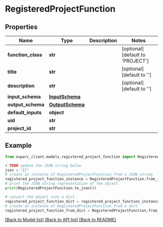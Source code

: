 # RegisteredProjectFunction


## Properties

Name | Type | Description | Notes
------------ | ------------- | ------------- | -------------
**function_class** | **str** |  | [optional] [default to 'PROJECT']
**title** | **str** |  | [optional] [default to '']
**description** | **str** |  | [optional] [default to '']
**input_schema** | [**InputSchema**](InputSchema.md) |  | 
**output_schema** | [**OutputSchema**](OutputSchema.md) |  | 
**default_inputs** | **object** |  | 
**uid** | **str** |  | 
**project_id** | **str** |  | 

## Example

```python
from osparc_client.models.registered_project_function import RegisteredProjectFunction

# TODO update the JSON string below
json = "{}"
# create an instance of RegisteredProjectFunction from a JSON string
registered_project_function_instance = RegisteredProjectFunction.from_json(json)
# print the JSON string representation of the object
print(RegisteredProjectFunction.to_json())

# convert the object into a dict
registered_project_function_dict = registered_project_function_instance.to_dict()
# create an instance of RegisteredProjectFunction from a dict
registered_project_function_from_dict = RegisteredProjectFunction.from_dict(registered_project_function_dict)
```
[[Back to Model list]](../README.md#documentation-for-models) [[Back to API list]](../README.md#documentation-for-api-endpoints) [[Back to README]](../README.md)


